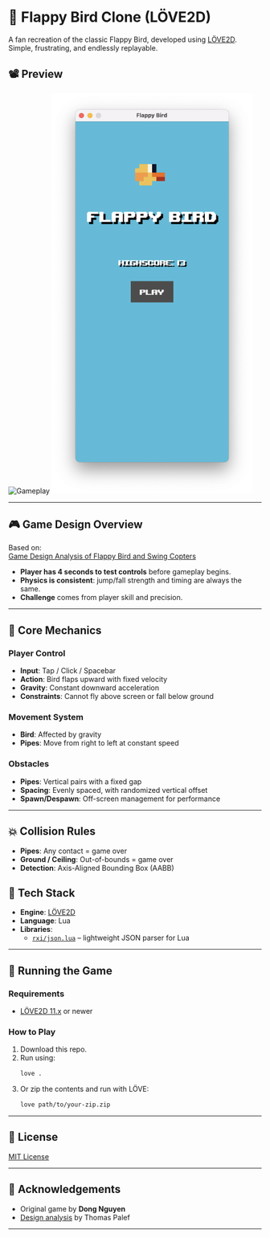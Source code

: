 # 🐤 Flappy Bird Clone (LÖVE2D)

A fan recreation of the classic Flappy Bird, developed using [LÖVE2D](https://love2d.org/). Simple, frustrating, and endlessly replayable.

## 📽️ Preview

<img src="preview/gameplay.gif" alt="Gameplay" width="400"/>

<img src="preview/main_menu_screenshot.png" alt="Main menu screenshot" width="400"/>

---

## 🎮 Game Design Overview

Based on:  
[Game Design Analysis of Flappy Bird and Swing Copters](https://medium.com/@thomaspalef/game-design-analysis-of-flappy-bird-and-swing-copters-5c6df9fc10f0)

- **Player has 4 seconds to test controls** before gameplay begins.
- **Physics is consistent**: jump/fall strength and timing are always the same.
- **Challenge** comes from player skill and precision.

---

## 🧠 Core Mechanics

### Player Control
- **Input**: Tap / Click / Spacebar
- **Action**: Bird flaps upward with fixed velocity
- **Gravity**: Constant downward acceleration
- **Constraints**: Cannot fly above screen or fall below ground

### Movement System
- **Bird**: Affected by gravity
- **Pipes**: Move from right to left at constant speed

### Obstacles
- **Pipes**: Vertical pairs with a fixed gap
- **Spacing**: Evenly spaced, with randomized vertical offset
- **Spawn/Despawn**: Off-screen management for performance

---

## 💥 Collision Rules

- **Pipes**: Any contact = game over
- **Ground / Ceiling**: Out-of-bounds = game over
- **Detection**: Axis-Aligned Bounding Box (AABB)

## 🧰 Tech Stack

- **Engine**: [LÖVE2D](https://love2d.org/)
- **Language**: Lua
- **Libraries**:
  - [`rxi/json.lua`](https://github.com/rxi/json.lua) – lightweight JSON parser for Lua

---

## 🚀 Running the Game

### Requirements
- [LÖVE2D 11.x](https://love2d.org/) or newer

### How to Play
1. Download this repo.
2. Run using:
    ```bash
    love .
    ```
3. Or zip the contents and run with LÖVE:
    ```bash
    love path/to/your-zip.zip
    ```

---

## 📜 License

[MIT License](LICENSE)

---

## 🙌 Acknowledgements

- Original game by **Dong Nguyen**
- [Design analysis](https://medium.com/@thomaspalef/game-design-analysis-of-flappy-bird-and-swing-copters-5c6df9fc10f0) by Thomas Palef

---

